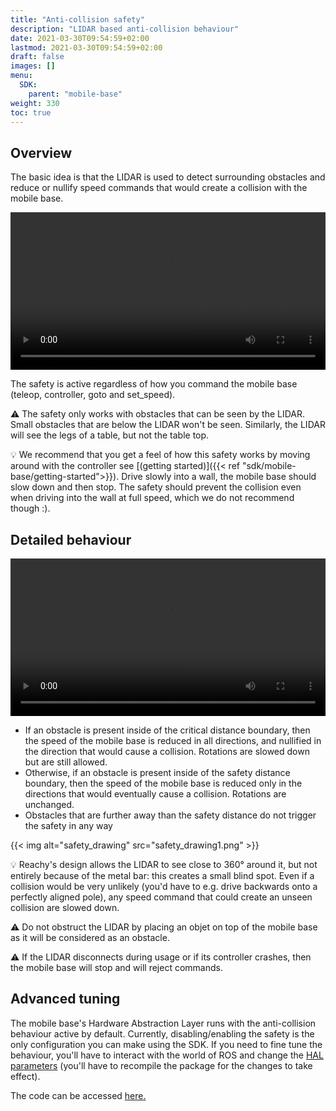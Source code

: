 ```yaml
---
title: "Anti-collision safety"
description: "LIDAR based anti-collision behaviour"
date: 2021-03-30T09:54:59+02:00
lastmod: 2021-03-30T09:54:59+02:00
draft: false
images: []
menu:
  SDK:
    parent: "mobile-base"
weight: 330
toc: true
---
```

## Overview
The basic idea is that the LIDAR is used to detect surrounding obstacles and reduce or nullify speed commands that would create a collision with the mobile base.

<p align="center">
    <video controls="controls" width="100%" autoplay once>
    <source type="video/mp4" src="lidar_safety_human.mp4"></source>
    </video>
    <br>
</p>

The safety is active regardless of how you command the mobile base (teleop, controller, goto and set_speed).

:warning: The safety only works with obstacles that can be seen by the LIDAR. Small obstacles that are below the LIDAR won't be seen. Similarly, the LIDAR will see the legs of a table, but not the table top. 

:bulb: We recommend that you get a feel of how this safety works by moving around with the controller see [(getting started)]({{< ref "sdk/mobile-base/getting-started">}}). Drive slowly into a wall, the mobile base should slow down and then stop. The safety should prevent the collision even when driving into the wall at full speed, which we do not recommend though :).

## Detailed behaviour
<p align="center">
    <video controls="controls" width="100%" >
    <source type="video/mp4" src="lidar_safety_360.mp4"></source>
    </video>
    <br>
</p>

- If an obstacle is present inside of the critical distance boundary, then the speed of the mobile base is reduced in all directions, and nullified in the direction that would cause a collision. Rotations are slowed down but are still allowed. 
- Otherwise, if an obstacle is present inside of the safety distance boundary, then the speed of the mobile base is reduced only in the directions that would eventually cause a collision. Rotations are unchanged.
- Obstacles that are further away than the safety distance do not trigger the safety in any way
  
{{< img alt="safety_drawing" src="safety_drawing1.png" >}}

:bulb: Reachy's design allows the LIDAR to see close to 360° around it, but not entirely because of the metal bar: this creates a small blind spot. Even if a collision would be very unlikely (you'd have to e.g. drive backwards onto a perfectly aligned pole), any speed command that could create an unseen collision are slowed down.

:warning: Do not obstruct the LIDAR by placing an objet on top of the mobile base as it will be considered as an obstacle.

:warning: If the LIDAR disconnects during usage or if its controller crashes, then the mobile base will stop and will reject commands.

## Advanced tuning

The mobile base's Hardware Abstraction Layer runs with the anti-collision behaviour active by default. Currently, disabling/enabling the safety is the only configuration you can make using the SDK. If you need to fine tune the behaviour, you'll have to interact with the world of ROS and change the [HAL parameters](https://github.com/pollen-robotics/zuuu_hal/blob/main/config/params.yaml) (you'll have to recompile the package for the changes to take effect).

The code can be accessed [here.](https://github.com/pollen-robotics/zuuu_hal/blob/main/zuuu_hal/lidar_safety.py)

